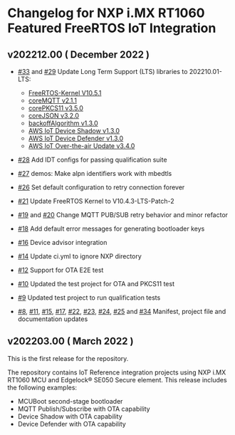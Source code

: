 # Changelog for NXP i.MX RT1060 Featured FreeRTOS IoT Integration

## v202212.00 ( December 2022 )
- [#33](https://github.com/FreeRTOS/iot-reference-nxp-rt1060/pull/33) and [#29](https://github.com/FreeRTOS/iot-reference-nxp-rt1060/pull/29) Update Long Term Support (LTS) libraries to 202210.01-LTS:
  * [FreeRTOS-Kernel V10.5.1](https://github.com/FreeRTOS/FreeRTOS-Kernel/blob/V10.5.1/History.txt)
  * [coreMQTT v2.1.1](https://github.com/FreeRTOS/coreMQTT/blob/v2.1.1/CHANGELOG.md)
  * [corePKCS11 v3.5.0](https://github.com/FreeRTOS/corePKCS11/tree/v3.5.0)
  * [coreJSON v3.2.0](https://github.com/FreeRTOS/coreJSON/tree/v3.2.0)
  * [backoffAlgorithm v1.3.0](https://github.com/FreeRTOS/backoffAlgorithm/tree/v1.3.0)
  * [AWS IoT Device Shadow v1.3.0](https://github.com/aws/Device-Shadow-for-AWS-IoT-embedded-sdk/tree/v1.3.0)
  * [AWS IoT Device Defender v1.3.0](https://github.com/aws/Device-Defender-for-AWS-IoT-embedded-sdk/tree/v1.3.0)
  * [AWS IoT Over-the-air Update v3.4.0](https://github.com/aws/ota-for-aws-iot-embedded-sdk/tree/v3.4.0)

- [#28](https://github.com/FreeRTOS/iot-reference-nxp-rt1060/pull/28) Add IDT configs for passing qualification suite 
- [#27](https://github.com/FreeRTOS/iot-reference-nxp-rt1060/pull/27) demos: Make alpn identifiers work with mbedtls 
- [#26](https://github.com/FreeRTOS/iot-reference-nxp-rt1060/pull/26) Set default configuration to retry connection forever 
- [#21](https://github.com/FreeRTOS/iot-reference-nxp-rt1060/pull/21) Update FreeRTOS Kernel to V10.4.3-LTS-Patch-2 
- [#19](https://github.com/FreeRTOS/iot-reference-nxp-rt1060/pull/19) and [#20](https://github.com/FreeRTOS/iot-reference-nxp-rt1060/pull/20) Change MQTT PUB/SUB retry behavior and minor refactor
- [#18](https://github.com/FreeRTOS/iot-reference-nxp-rt1060/pull/18) Add default error messages for generating bootloader keys
- [#16](https://github.com/FreeRTOS/iot-reference-nxp-rt1060/pull/16) Device advisor integration
- [#14](https://github.com/FreeRTOS/iot-reference-nxp-rt1060/pull/14) Update ci.yml to ignore NXP directory
- [#12](https://github.com/FreeRTOS/iot-reference-nxp-rt1060/pull/12) Support for OTA E2E test
- [#10](https://github.com/FreeRTOS/iot-reference-nxp-rt1060/pull/10) Updated the test project for OTA and PKCS11 test
- [#9](https://github.com/FreeRTOS/iot-reference-nxp-rt1060/pull/9) Updated test project to run qualification tests
- [#8](https://github.com/FreeRTOS/iot-reference-nxp-rt1060/pull/8), [#11](https://github.com/FreeRTOS/iot-reference-nxp-rt1060/pull/11), [#15](https://github.com/FreeRTOS/iot-reference-nxp-rt1060/pull/15), [#17](https://github.com/FreeRTOS/iot-reference-nxp-rt1060/pull/17), [#22](https://github.com/FreeRTOS/iot-reference-nxp-rt1060/pull/22), [#23](https://github.com/FreeRTOS/iot-reference-nxp-rt1060/pull/23), [#24](https://github.com/FreeRTOS/iot-reference-nxp-rt1060/pull/24), [#25](https://github.com/FreeRTOS/iot-reference-nxp-rt1060/pull/25) and [#34](https://github.com/FreeRTOS/iot-reference-nxp-rt1060/pull/34)  Manifest, project file and documentation updates
  
## v202203.00 ( March 2022 )

This is the first release for the repository.

The repository contains IoT Reference integration projects using NXP i.MX RT1060 MCU and Edgelock® SE050 Secure element. This release includes the following examples:
* MCUBoot second-stage bootloader
* MQTT Publish/Subscribe with OTA capability
* Device Shadow with OTA capability
* Device Defender with OTA capability
